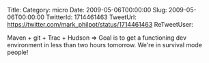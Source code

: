 Title: 
Category: micro
Date: 2009-05-06T00:00:00
Slug: 2009-05-06T00:00:00
TwitterId: 1714461463
TweetUrl: https://twitter.com/mark_philpot/status/1714461463
ReTweetUser: 

Maven + git + Trac + Hudson =&gt; Goal is to get a functioning dev environment in less than two hours tomorrow.  We're in survival mode people!